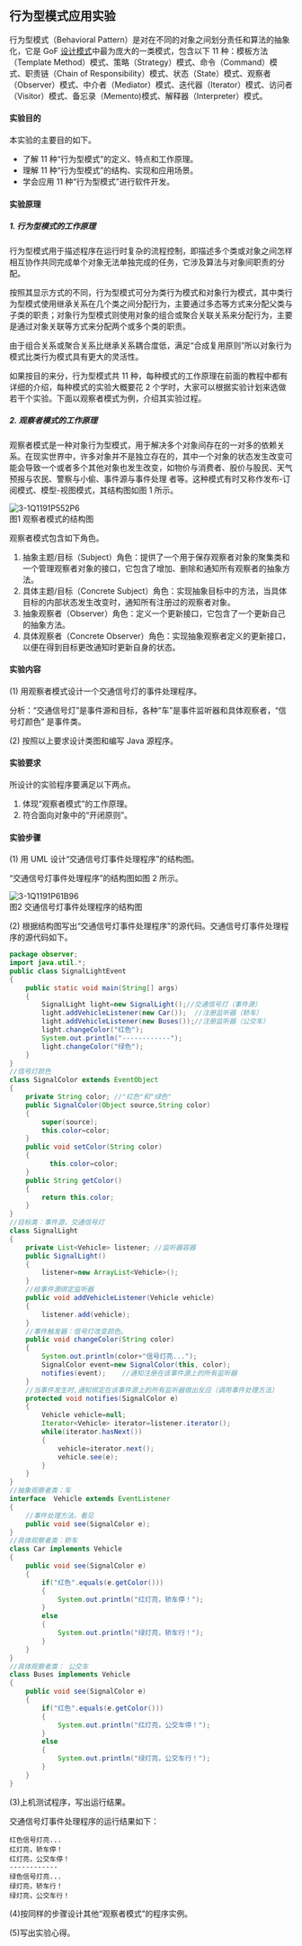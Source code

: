 ## 行为型模式应用实验
行为型模式（Behavioral Pattern）是对在不同的对象之间划分责任和算法的抽象化，它是 GoF [设计模式](https://gitlab.com/superxzl/way-api/wikis/设计模式/设计模式)中最为庞大的一类模式，包含以下 11 种：模板方法（Template Method）模式、策略（Strategy）模式、命令（Command）模式、职责链（Chain of Responsibility）模式、状态（State）模式、观察者（Observer）模式、中介者（Mediator）模式、迭代器（Iterator）模式、访问者（Visitor）模式、备忘录（Memento)模式、解释器（Interpreter）模式。
#### 实验目的

本实验的主要目的如下。
* 了解 11 种“行为型模式”的定义、特点和工作原理。
* 理解 11 种“行为型模式”的结构、实现和应用场景。
* 学会应用 11 种“行为型模式”进行软件开发。
#### 实验原理

##### 1. 行为型模式的工作原理

行为型模式用于描述程序在运行时复杂的流程控制，即描述多个类或对象之间怎样相互协作共同完成单个对象无法单独完成的任务，它涉及算法与对象间职责的分配。

按照其显示方式的不同，行为型模式可分为类行为模式和对象行为模式，其中类行为型模式使用继承关系在几个类之间分配行为，主要通过多态等方式来分配父类与子类的职责；对象行为型模式则使用对象的组合或聚合关联关系来分配行为，主要是通过对象关联等方式来分配两个或多个类的职责。

由于组合关系或聚合关系比继承关系耦合度低，满足“合成复用原则”所以对象行为模式比类行为模式具有更大的灵活性。

如果按目的来分，行为型模式共 11 种，每种模式的工作原理在前面的教程中都有详细的介绍，每种模式的实验大概要花 2 个学时，大家可以根据实验计划来选做若干个实验。下面以观察者模式为例，介绍其实验过程。
##### 2. 观察者模式的工作原理

观察者模式是一种对象行为型模式，用于解决多个对象间存在的一对多的依赖关系。在现实世界中，许多对象并不是独立存在的，其中一个对象的状态发生改变可能会导致一个或者多个其他对象也发生改变，如物价与消费者、股价与股民、天气预报与农民、警察与小偷、事件源与事件处理 者等。这种模式有时又称作发布-订阅模式、模型-视图模式，其结构图如图 1 所示。

![3-1Q1191P552P6](../uploads/b14078c5cc6116cc7fe81c62a5c273d7/3-1Q1191P552P6.gif)  
图1 观察者模式的结构图

观察者模式包含如下角色。
1. 抽象主题/目标（Subject）角色：提供了一个用于保存观察者对象的聚集类和一个管理观察者对象的接口，它包含了增加、删除和通知所有观察者的抽象方法。
2. 具体主题/目标（Concrete Subject）角色：实现抽象目标中的方法，当具体目标的内部状态发生改变时，通知所有注册过的观察者对象。
3. 抽象观察者（Observer）角色：定义一个更新接口，它包含了一个更新自己的抽象方法。
4. 具体观察者（Concrete Observer）角色：实现抽象观察者定义的更新接口，以便在得到目标更改通知时更新自身的状态。
#### 实验内容

(1) 用观察者模式设计一个交通信号灯的事件处理程序。

分析：“交通信号灯”是事件源和目标，各种“车”是事件监听器和具体观察者，“信号灯颜色” 是事件类。

(2) 按照以上要求设计类图和编写 Java 源程序。
#### 实验要求

所设计的实验程序要满足以下两点。
1. 体现“观察者模式”的工作原理。
2. 符合面向对象中的“开闭原则”。
#### 实验步骤

(1) 用 UML 设计“交通信号灯事件处理程序”的结构图。

“交通信号灯事件处理程序”的结构图如图 2 所示。

![3-1Q1191P61B96](../uploads/22563f14a13a36ea149d35048fcbdb51/3-1Q1191P61B96.gif)  
图2 交通信号灯事件处理程序的结构图

(2) 根据结构图写出“交通信号灯事件处理程序”的源代码。交通信号灯事件处理程序的源代码如下。
```java
package observer;
import java.util.*;
public class SignalLightEvent
{
    public static void main(String[] args)
    {
        SignalLight light=new SignalLight();//交通信号灯（事件源）    
        light.addVehicleListener(new Car());  //注册监听器（轿车）
        light.addVehicleListener(new Buses());//注册监听器（公交车）
        light.changeColor("红色");
        System.out.println("------------");   
        light.changeColor("绿色");
    }
}
//信号灯颜色
class SignalColor extends EventObject
{   
    private String color; //"红色"和"绿色"
    public SignalColor(Object source,String color)
    {
        super(source);
        this.color=color;
    }
    public void setColor(String color)
    {
          this.color=color;
    }
    public String getColor()
    {
        return this.color;
    }
}
//目标类：事件源，交通信号灯
class SignalLight
{    
    private List<Vehicle> listener; //监听器容器
    public SignalLight()
    {
        listener=new ArrayList<Vehicle>();        
    }
    //给事件源绑定监听器 
    public void addVehicleListener(Vehicle vehicle)
    { 
        listener.add(vehicle); 
    }
    //事件触发器：信号灯改变颜色。
    public void changeColor(String color)
    {
        System.out.println(color+"信号灯亮...");
        SignalColor event=new SignalColor(this, color);   
        notifies(event);    //通知注册在该事件源上的所有监听器           
    }   
    //当事件发生时,通知绑定在该事件源上的所有监听器做出反应（调用事件处理方法）
    protected void notifies(SignalColor e)
    {
        Vehicle vehicle=null; 
        Iterator<Vehicle> iterator=listener.iterator(); 
        while(iterator.hasNext())
        {
            vehicle=iterator.next(); 
            vehicle.see(e); 
        } 
    }
}
//抽象观察者类：车
interface  Vehicle extends EventListener
{
    //事件处理方法，看见
    public void see(SignalColor e);
}
//具体观察者类：轿车
class Car implements Vehicle
{
    public void see(SignalColor e)
    {        
        if("红色".equals(e.getColor()))
        {
            System.out.println("红灯亮，轿车停！");           
        }
        else
        {
            System.out.println("绿灯亮，轿车行！");   
        }          
    }
}
//具体观察者类： 公交车
class Buses implements Vehicle
{
    public void see(SignalColor e)
    {        
        if("红色".equals(e.getColor()))
        {
            System.out.println("红灯亮，公交车停！");           
        }
        else
        {
            System.out.println("绿灯亮，公交车行！");   
        }          
    }
}
```
(3)上机测试程序，写出运行结果。

交通信号灯事件处理程序的运行结果如下：
```
红色信号灯亮...
红灯亮，轿车停！
红灯亮，公交车停！
------------
绿色信号灯亮...
绿灯亮，轿车行！
绿灯亮，公交车行！
```
(4)按同样的步骤设计其他“观察者模式”的程序实例。

(5)写出实验心得。